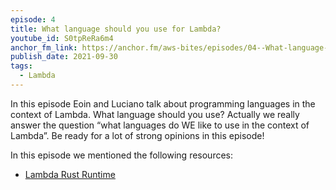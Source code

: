 ```yaml
---
episode: 4
title: What language should you use for Lambda?
youtube_id: S0tpReRa6m4
anchor_fm_link: https://anchor.fm/aws-bites/episodes/04--What-language-should-you-use-for-Lambda-e17nfjk
publish_date: 2021-09-30
tags:
  - Lambda
---
```


In this episode Eoin and Luciano talk about programming languages in the context of Lambda. What language should you use? Actually we really answer the question “what languages do WE like to use in the context of Lambda”. Be ready for a lot of strong opinions in this episode!

In this episode we mentioned the following resources:
 - [Lambda Rust Runtime](https://github.com/awslabs/aws-lambda-rust-runtime)
 
